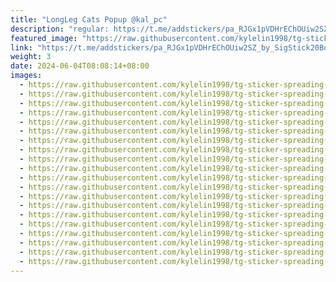 ```yaml
---
title: "LongLeg Cats Popup @kal_pc"
description: "regular: https://t.me/addstickers/pa_RJGx1pVDHrEChOUiw2SZ_by_SigStick20Bot"
featured_image: "https://raw.githubusercontent.com/kylelin1998/tg-sticker-spreading-worldwide-images/main/img/2e16303c-8db8-445e-9054-da3e0276ccf0.jpg"
link: "https://t.me/addstickers/pa_RJGx1pVDHrEChOUiw2SZ_by_SigStick20Bot"
weight: 3
date: 2024-06-04T08:08:14+08:00
images:
  - https://raw.githubusercontent.com/kylelin1998/tg-sticker-spreading-worldwide-images/main/img/2e16303c-8db8-445e-9054-da3e0276ccf0.jpg
  - https://raw.githubusercontent.com/kylelin1998/tg-sticker-spreading-worldwide-images/main/img/13eeeaad-f593-48ab-b830-cc3100639123.jpg
  - https://raw.githubusercontent.com/kylelin1998/tg-sticker-spreading-worldwide-images/main/img/66d5e5f7-2ade-496a-92a5-feb9f2f7b0c8.jpg
  - https://raw.githubusercontent.com/kylelin1998/tg-sticker-spreading-worldwide-images/main/img/2be18144-86ac-4e80-a481-18b620901ef4.jpg
  - https://raw.githubusercontent.com/kylelin1998/tg-sticker-spreading-worldwide-images/main/img/26a13022-e5a6-4939-8b42-cec2811bc406.jpg
  - https://raw.githubusercontent.com/kylelin1998/tg-sticker-spreading-worldwide-images/main/img/c1811364-8d9b-4a0d-8c7d-011c36f13197.jpg
  - https://raw.githubusercontent.com/kylelin1998/tg-sticker-spreading-worldwide-images/main/img/0a0af55b-7395-4bbb-9b53-1ff9c3a7edd8.jpg
  - https://raw.githubusercontent.com/kylelin1998/tg-sticker-spreading-worldwide-images/main/img/e99d8bb4-d3aa-496a-8205-18ccca38a60e.jpg
  - https://raw.githubusercontent.com/kylelin1998/tg-sticker-spreading-worldwide-images/main/img/2479c00a-5111-4b28-be80-8e40647706fd.jpg
  - https://raw.githubusercontent.com/kylelin1998/tg-sticker-spreading-worldwide-images/main/img/eb53b8fc-23e0-4bb1-9010-535af5e84e35.jpg
  - https://raw.githubusercontent.com/kylelin1998/tg-sticker-spreading-worldwide-images/main/img/06f28438-5513-4d74-afb0-6c80572f21d0.jpg
  - https://raw.githubusercontent.com/kylelin1998/tg-sticker-spreading-worldwide-images/main/img/0bfb94c5-0ea0-436f-a409-6cd7abdfcbfc.jpg
  - https://raw.githubusercontent.com/kylelin1998/tg-sticker-spreading-worldwide-images/main/img/6fbc2f67-d437-4ab4-a01a-ecd1e6469b8f.jpg
  - https://raw.githubusercontent.com/kylelin1998/tg-sticker-spreading-worldwide-images/main/img/7ac6da34-ae4c-41b1-8042-4cdd5339546a.jpg
  - https://raw.githubusercontent.com/kylelin1998/tg-sticker-spreading-worldwide-images/main/img/474e1e27-00cd-4f0d-b678-b16636a9108f.jpg
  - https://raw.githubusercontent.com/kylelin1998/tg-sticker-spreading-worldwide-images/main/img/227d85f1-8bee-4ecb-951a-95006bae0cd1.jpg
  - https://raw.githubusercontent.com/kylelin1998/tg-sticker-spreading-worldwide-images/main/img/7212db21-260d-40b0-b9c9-b5278c9b43de.jpg
  - https://raw.githubusercontent.com/kylelin1998/tg-sticker-spreading-worldwide-images/main/img/642b40ab-15bf-42b7-80a9-443c4e7e7b47.jpg
  - https://raw.githubusercontent.com/kylelin1998/tg-sticker-spreading-worldwide-images/main/img/3f849d41-a9f2-4335-a7a7-b767d620f236.jpg
  - https://raw.githubusercontent.com/kylelin1998/tg-sticker-spreading-worldwide-images/main/img/5b185130-aca2-41bf-8783-b92a15d33b8e.jpg
---
```

